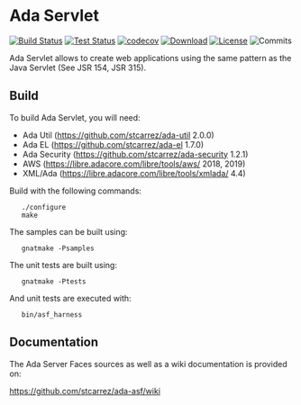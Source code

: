 # Ada Servlet

[![Build Status](https://img.shields.io/jenkins/s/http/jenkins.vacs.fr/Ada-Servlet.svg)](https://jenkins.vacs.fr/job/Ada-Servlet/)
[![Test Status](https://img.shields.io/jenkins/t/http/jenkins.vacs.fr/Ada-Servlet.svg)](https://jenkins.vacs.fr/job/Ada-Servlet/)
[![codecov](https://codecov.io/gh/stcarrez/ada-servlet/branch/master/graph/badge.svg)](https://codecov.io/gh/stcarrez/ada-servlet)
[![Download](https://img.shields.io/badge/download-1.3.0-brightgreen.svg)](http://download.vacs.fr/ada-servlet/ada-servlet-1.3.0.tar.gz)
[![License](https://img.shields.io/badge/license-APACHE2-blue.svg)](LICENSE)
![Commits](https://img.shields.io/github/commits-since/stcarrez/ada-servlet/1.3.0.svg)

Ada Servlet allows to create web applications using the same pattern
as the Java Servlet (See JSR 154, JSR 315). 

## Build

To build Ada Servlet, you will need:

* Ada Util     (https://github.com/stcarrez/ada-util          2.0.0)
* Ada EL       (https://github.com/stcarrez/ada-el            1.7.0)
* Ada Security (https://github.com/stcarrez/ada-security      1.2.1)
* AWS          (https://libre.adacore.com/libre/tools/aws/     2018, 2019)
* XML/Ada      (https://libre.adacore.com/libre/tools/xmlada/  4.4)

Build with the following commands:
```
   ./configure
   make
```

The samples can be built using:
```
   gnatmake -Psamples
```
   
The unit tests are built using:
```
   gnatmake -Ptests
```

And unit tests are executed with:
```
   bin/asf_harness
```

## Documentation

The Ada Server Faces sources as well as a wiki documentation is provided on:

   https://github.com/stcarrez/ada-asf/wiki

